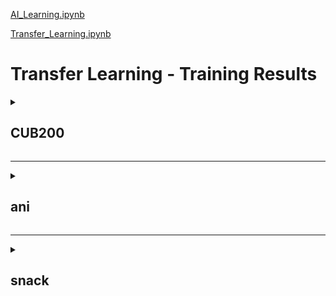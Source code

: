 [AI_Learning.ipynb](https://gist.github.com/BlueNyang/5740331ec7d11ee86a03849bb3334172)

[Transfer_Learning.ipynb](https://gist.github.com/BlueNyang/ee0b17860beca029091971abf22e2b5f)

# Transfer Learning - Training Results

<details>
  <summary><h2>CUB200</h2></summary>
  
  <details>
    <summary><h3>General</h3></summary>
    <img src='./Graphs/cub200_acc_comparison.png'/><br>
    <img src='./Graphs/cub200_model_comparison.png'/><br><hr>
  </details>

  <details>
    <summary><h3>Xception</h3></summary>
    <img src='./Graphs/cub200_xception.png'/><br>
    <img src='./Graphs/pred_cub200_xception.png'/><br><hr>
  </details>

  <details>
    <summary><h3>ResNet50</h3></summary>
    <img src='./Graphs/cub200_resnet50.png'/><br>
    <img src='./Graphs/pred_cub200_resnet50.png'/><br><hr>
  </details>

  <details>
    <summary><h3>ResNet152V2</h3></summary>
    <img src='./Graphs/cub200_resnet152v2.png'/><br>
    <img src='./Graphs/pred_cub200_resnet152v2.png'/><br><hr>
  </details>

  <details>
    <summary><h3>InceptionV3</h3></summary>
    <img src='./Graphs/cub200_inceptionv3.png'/><br>
    <img src='./Graphs/pred_cub200_inceptionv3.png'/><br><hr>
  </details>

  <details>
    <summary><h3>DenseNet121</h3></summary>
    <img src='./Graphs/cub200_densenet121.png'/><br>
    <img src='./Graphs/pred_cub200_densenet121.png'/><br><hr>
  </details>

  <details>
    <summary><h3>DenseNet201</h3></summary>
    <img src='./Graphs/cub200_densenet201.png'/><br>
    <img src='./Graphs/pred_cub200_densenet201.png'/><br><hr>
  </details>

  <details>
    <summary><h3>NASNetLarge</h3></summary>
    <img src='./Graphs/cub200_nasnetlarge.png'/><br>
    <img src='./Graphs/pred_cub200_nasnetlarge.png'/><br><hr>
  </details>

  <details>
    <summary><h3>EfficientNetV2L</h3></summary>
    <img src='./Graphs/cub200_efficientnetv2l.png'/><br>
    <img src='./Graphs/pred_cub200_efficientnetv2l.png'/><br><hr>
  </details>
</details>

<hr>

<details>
  <summary><h2>ani</h2></summary>
  
  <details>
    <summary><h3>General</h3></summary>
    <img src='./Graphs/ani_acc_comparison.png'/><br>
    <img src='./Graphs/ani_model_comparison.png'/><br><hr>
  </details>

  <details>
    <summary><h3>Xception</h3></summary>
    <img src='./Graphs/ani_xception.png'/><br>
    <img src='./Graphs/pred_ani_xception.png'/><br><hr>
  </details>

  <details>
    <summary><h3>ResNet50</h3></summary>
    <img src='./Graphs/ani_resnet50.png'/><br>
    <img src='./Graphs/pred_ani_resnet50.png'/><br><hr>
  </details>

  <details>
    <summary><h3>ResNet152V2</h3></summary>
    <img src='./Graphs/ani_resnet152v2.png'/><br>
    <img src='./Graphs/pred_ani_resnet152v2.png'/><br><hr>
  </details>

  <details>
    <summary><h3>InceptionV3</h3></summary>
    <img src='./Graphs/ani_inceptionv3.png'/><br>
    <img src='./Graphs/pred_ani_inceptionv3.png'/><br><hr>
  </details>

  <details>
    <summary><h3>DenseNet121</h3></summary>
    <img src='./Graphs/ani_densenet121.png'/><br>
    <img src='./Graphs/pred_ani_densenet121.png'/><br><hr>
  </details>

  <details>
    <summary><h3>DenseNet201</h3></summary>
    <img src='./Graphs/ani_densenet201.png'/><br>
    <img src='./Graphs/pred_ani_densenet201.png'/><br><hr>
  </details>

  <details>
    <summary><h3>NASNetLarge</h3></summary>
    <img src='./Graphs/ani_nasnetlarge.png'/><br>
    <img src='./Graphs/pred_ani_nasnetlarge.png'/><br><hr>
  </details>

  <details>
    <summary><h3>EfficientNetV2L</h3></summary>
    <img src='./Graphs/ani_efficientnetv2l.png'/><br>
    <img src='./Graphs/pred_ani_efficientnetv2l.png'/><br><hr>
  </details>
</details>

<hr>

<details>
  <summary><h2>snack</h2></summary>
  
  <details>
    <summary><h3>General</h3></summary>
    <img src='./Graphs/snack_acc_comparison.png'/><br>
    <img src='./Graphs/snack_model_comparison.png'/><br><hr>
  </details>

  <details>
    <summary><h3>Xception</h3></summary>
    <img src='./Graphs/snack_xception.png'/><br>
    <img src='./Graphs/pred_snack_xception.png'/><br><hr>
  </details>

  <details>
    <summary><h3>ResNet50</h3></summary>
    <img src='./Graphs/snack_resnet50.png'/><br>
    <img src='./Graphs/pred_snack_resnet50.png'/><br><hr>
  </details>

  <details>
    <summary><h3>ResNet152V2</h3></summary>
    <img src='./Graphs/snack_resnet152v2.png'/><br>
    <img src='./Graphs/pred_snack_resnet152v2.png'/><br><hr>
  </details>

  <details>
    <summary><h3>InceptionV3</h3></summary>
    <img src='./Graphs/snack_inceptionv3.png'/><br>
    <img src='./Graphs/pred_snack_inceptionv3.png'/><br><hr>
  </details>

  <details>
    <summary><h3>DenseNet121</h3></summary>
    <img src='./Graphs/snack_densenet121.png'/><br>
    <img src='./Graphs/pred_snack_densenet121.png'/><br><hr>
  </details>

  <details>
    <summary><h3>DenseNet201</h3></summary>
    <img src='./Graphs/snack_densenet201.png'/><br>
    <img src='./Graphs/pred_snack_densenet201.png'/><br><hr>
  </details>

  <details>
    <summary><h3>NASNetLarge</h3></summary>
    <img src='./Graphs/snack_nasnetlarge.png'/><br>
    <img src='./Graphs/pred_snack_nasnetlarge.png'/><br><hr>
  </details>

  <details>
    <summary><h3>EfficientNetV2L</h3></summary>
    <img src='./Graphs/snack_efficientnetv2l.png'/><br>
    <img src='./Graphs/pred_snack_efficientnetv2l.png'/><br><hr>
  </details>

  <details>
    <summary><h3>Test snack data using by DenseNet201</h3></summary>
    <img src='./Graphs/pred_snack_test.png'/><br><hr>
  </details>
</details>
